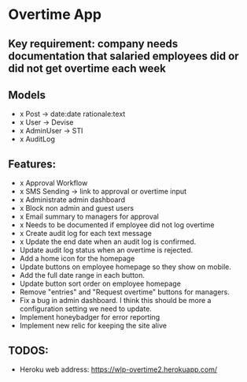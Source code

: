 # Overtime App

## Key requirement: company needs documentation that salaried employees did or did not get overtime each week

## Models
- x Post -> date:date rationale:text
- x User -> Devise
- x AdminUser -> STI
- x AuditLog

## Features:
- x Approval Workflow
- x SMS Sending -> link to approval or overtime input
- x Administrate admin dashboard
- x Block non admin and guest users
- x Email summary to managers for approval
- x Needs to be documented if employee did not log overtime
- x Create audit log for each text message
- x Update the end date when an audit log is confirmed.
- Update audit log status when an overtime is rejected.
- Add a home icon for the homepage
- Update buttons on employee homepage so they show on mobile.
- Add the full date range in each button.
- Update button sort order on employee homepage
- Remove "entries" and "Request overtime" buttons for managers.
- Fix a bug in admin dashboard. I think this should be more a configuration setting we need to update.
- Implement honeybadger for error reporting
- Implement new relic for keeping the site alive

## TODOS:


- Heroku web address: https://wlp-overtime2.herokuapp.com/